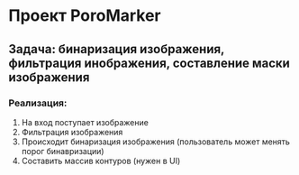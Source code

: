 # Проект PoroMarker
## Задача: бинаризация изображения, фильтрация инображения, составление маски изображения
### Реализация:
1. На вход поступает изображение
2. Фильтрация изображения
3. Происходит бинаризация изображения (пользователь может менять порог бинавризации)
4. Составить массив контуров (нужен в UI)
   

